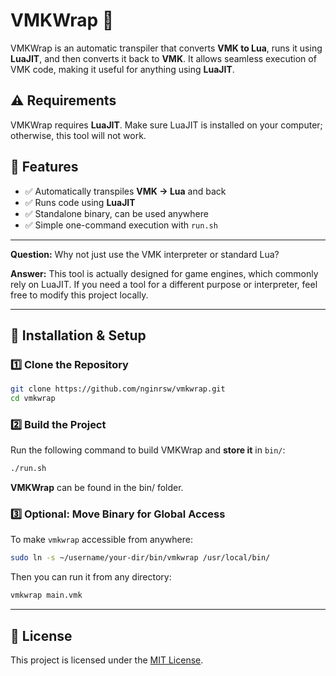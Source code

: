 # **VMKWrap** 🚀 

VMKWrap is an automatic transpiler that converts **VMK to Lua**, runs it using
**LuaJIT**, and then converts it back to **VMK**. It allows seamless execution
of VMK code, making it useful for anything using **LuaJIT**.

## **⚠ Requirements**  
VMKWrap requires **LuaJIT**. Make sure LuaJIT is installed on your computer; otherwise, this tool will not work.

## **📌 Features** 

- ✅ Automatically transpiles **VMK → Lua** and back
- ✅ Runs code using **LuaJIT**
- ✅ Standalone binary, can be used anywhere
- ✅ Simple one-command execution with `run.sh`

---

**Question:** Why not just use the VMK interpreter or standard Lua?

**Answer:** This tool is actually designed for game engines, which commonly
rely on LuaJIT. If you need a tool for a different purpose or interpreter,
feel free to modify this project locally.

---

## **🚀 Installation & Setup** 

### **1️⃣ Clone the Repository**  

```sh
git clone https://github.com/nginrsw/vmkwrap.git
cd vmkwrap
```

### **2️⃣ Build the Project**  

Run the following command to build VMKWrap and **store it** in `bin/`:

```sh
./run.sh
```

**VMKWrap** can be found in the bin/ folder.

### **3️⃣ Optional: Move Binary for Global Access**  

To make `vmkwrap` accessible from anywhere:

```sh
sudo ln -s ~/username/your-dir/bin/vmkwrap /usr/local/bin/
```

Then you can run it from any directory:

```sh
vmkwrap main.vmk
```

---

## **📜 License** 

This project is licensed under the [MIT License](LICENSE).
